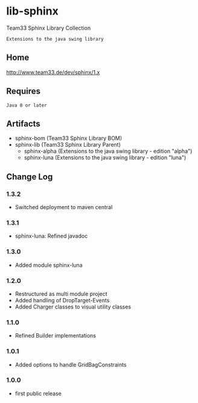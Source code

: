 # lib-sphinx

Team33 Sphinx Library Collection

    Extensions to the java swing library

## Home

http://www.team33.de/dev/sphinx/1.x

## Requires

    Java 8 or later

## Artifacts

* sphinx-bom (Team33 Sphinx Library BOM)
* sphinx-lib (Team33 Sphinx Library Parent)
  * sphinx-alpha (Extensions to the java swing library - edition "alpha")
  * sphinx-luna (Extensions to the java swing library - edition "luna")

## Change Log

### 1.3.2

* Switched deployment to maven central

### 1.3.1

* sphinx-luna: Refined javadoc

### 1.3.0

* Added module sphinx-luna

### 1.2.0

* Restructured as multi module project 
* Added handling of DropTarget-Events
* Added Charger classes to visual utility classes

### 1.1.0

* Refined Builder implementations

### 1.0.1

* Added options to handle GridBagConstraints

### 1.0.0

* first public release
